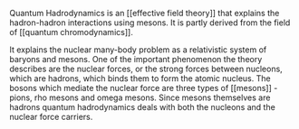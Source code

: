 Quantum Hadrodynamics is an [[effective field theory]] that explains the hadron-hadron interactions using mesons. It is partly derived from the field of [[quantum chromodynamics]].

It explains the nuclear many-body problem as a relativistic system of baryons and mesons. One of the important phenomenon the theory describes are the nuclear forces, or the strong forces between nucleons, which are hadrons, which binds them to form the atomic nucleus. The bosons which mediate the nuclear force are three types of [[mesons]] - pions, rho mesons and omega mesons. Since mesons themselves are hadrons quantum hadrodynamics deals with both the nucleons and the nuclear force carriers.